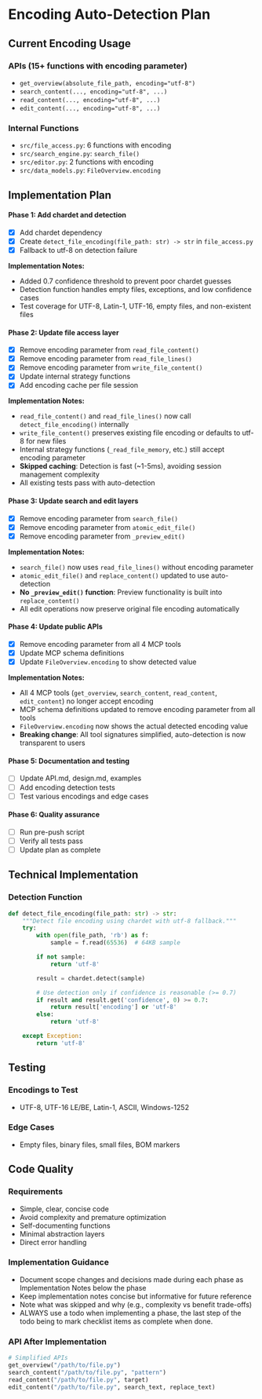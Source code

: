 # Encoding Auto-Detection Plan

## Current Encoding Usage

### APIs (15+ functions with encoding parameter)

- `get_overview(absolute_file_path, encoding="utf-8")`
- `search_content(..., encoding="utf-8", ...)`
- `read_content(..., encoding="utf-8", ...)`
- `edit_content(..., encoding="utf-8", ...)`

### Internal Functions

- `src/file_access.py`: 6 functions with encoding
- `src/search_engine.py`: `search_file()`
- `src/editor.py`: 2 functions with encoding
- `src/data_models.py`: `FileOverview.encoding`

## Implementation Plan

#### Phase 1: Add chardet and detection

- [x] Add chardet dependency
- [x] Create `detect_file_encoding(file_path: str) -> str` in `file_access.py`
- [x] Fallback to utf-8 on detection failure

**Implementation Notes:**

- Added 0.7 confidence threshold to prevent poor chardet guesses
- Detection function handles empty files, exceptions, and low confidence cases
- Test coverage for UTF-8, Latin-1, UTF-16, empty files, and non-existent files

#### Phase 2: Update file access layer

- [x] Remove encoding parameter from `read_file_content()`
- [x] Remove encoding parameter from `read_file_lines()`
- [x] Remove encoding parameter from `write_file_content()`
- [x] Update internal strategy functions
- [x] Add encoding cache per file session

**Implementation Notes:**

- `read_file_content()` and `read_file_lines()` now call `detect_file_encoding()` internally
- `write_file_content()` preserves existing file encoding or defaults to utf-8 for new files
- Internal strategy functions (`_read_file_memory`, etc.) still accept encoding parameter
- **Skipped caching**: Detection is fast (~1-5ms), avoiding session management complexity
- All existing tests pass with auto-detection

#### Phase 3: Update search and edit layers

- [x] Remove encoding parameter from `search_file()`
- [x] Remove encoding parameter from `atomic_edit_file()`
- [x] Remove encoding parameter from `_preview_edit()`

**Implementation Notes:**

- `search_file()` now uses `read_file_lines()` without encoding parameter
- `atomic_edit_file()` and `replace_content()` updated to use auto-detection
- **No `_preview_edit()` function**: Preview functionality is built into `replace_content()`
- All edit operations now preserve original file encoding automatically

#### Phase 4: Update public APIs

- [x] Remove encoding parameter from all 4 MCP tools
- [x] Update MCP schema definitions
- [x] Update `FileOverview.encoding` to show detected value

**Implementation Notes:**
- All 4 MCP tools (`get_overview`, `search_content`, `read_content`, `edit_content`) no longer accept encoding
- MCP schema definitions updated to remove encoding parameter from all tools
- `FileOverview.encoding` now shows the actual detected encoding value
- **Breaking change**: All tool signatures simplified, auto-detection is now transparent to users

#### Phase 5: Documentation and testing

- [ ] Update API.md, design.md, examples
- [ ] Add encoding detection tests
- [ ] Test various encodings and edge cases

#### Phase 6: Quality assurance

- [ ] Run pre-push script
- [ ] Verify all tests pass
- [ ] Update plan as complete

## Technical Implementation

### Detection Function

```python
def detect_file_encoding(file_path: str) -> str:
    """Detect file encoding using chardet with utf-8 fallback."""
    try:
        with open(file_path, 'rb') as f:
            sample = f.read(65536)  # 64KB sample

        if not sample:
            return 'utf-8'

        result = chardet.detect(sample)

        # Use detection only if confidence is reasonable (>= 0.7)
        if result and result.get('confidence', 0) >= 0.7:
            return result['encoding'] or 'utf-8'
        else:
            return 'utf-8'

    except Exception:
        return 'utf-8'
```

## Testing

### Encodings to Test

- UTF-8, UTF-16 LE/BE, Latin-1, ASCII, Windows-1252

### Edge Cases

- Empty files, binary files, small files, BOM markers

## Code Quality

### Requirements

- Simple, clear, concise code
- Avoid complexity and premature optimization
- Self-documenting functions
- Minimal abstraction layers
- Direct error handling

### Implementation Guidance

- Document scope changes and decisions made during each phase as Implementation Notes below the phase
- Keep implementation notes concise but informative for future reference
- Note what was skipped and why (e.g., complexity vs benefit trade-offs)
- ALWAYS use a todo when implementing a phase, the last step of the todo being to mark checklist items as complete when done.

### API After Implementation

```python
# Simplified APIs
get_overview("/path/to/file.py")
search_content("/path/to/file.py", "pattern")
read_content("/path/to/file.py", target)
edit_content("/path/to/file.py", search_text, replace_text)
```
